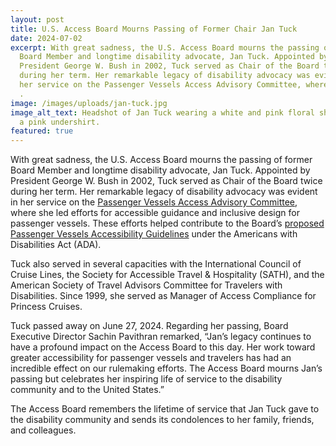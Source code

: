 ```yaml
---
layout: post
title: U.S. Access Board Mourns Passing of Former Chair Jan Tuck
date: 2024-07-02
excerpt: With great sadness, the U.S. Access Board mourns the passing of former
  Board Member and longtime disability advocate, Jan Tuck. Appointed by
  President George W. Bush in 2002, Tuck served as Chair of the Board twice
  during her term. Her remarkable legacy of disability advocacy was evident in
  her service on the Passenger Vessels Access Advisory Committee, where she . .
  .
image: /images/uploads/jan-tuck.jpg
image_alt_text: Headshot of Jan Tuck wearing a white and pink floral shirt with
  a pink undershirt.
featured: true
---
```

With great sadness, the U.S. Access Board mourns the passing of former Board Member and longtime disability advocate, Jan Tuck. Appointed by President George W. Bush in 2002, Tuck served as Chair of the Board twice during her term. Her remarkable legacy of disability advocacy was evident in her service on the [Passenger Vessels Access Advisory Committee](https://www.access-board.gov/advisory-committee-reports/passenger-vessels/pvaac-report-intro/), where she led efforts for accessible guidance and inclusive design for passenger vessels. These efforts helped contribute to the Board’s [proposed Passenger Vessels Accessibility Guidelines](https://www.access-board.gov/pvag/) under the Americans with Disabilities Act (ADA). 

Tuck also served in several capacities with the International Council of Cruise Lines, the Society for Accessible Travel & Hospitality (SATH), and the American Society of Travel Advisors Committee for Travelers with Disabilities. Since 1999, she served as Manager of Access Compliance for Princess Cruises. 

Tuck passed away on June 27, 2024. Regarding her passing, Board Executive Director Sachin Pavithran remarked, “Jan’s legacy continues to have a profound impact on the Access Board to this day. Her work toward greater accessibility for passenger vessels and travelers has had an incredible effect on our rulemaking efforts. The Access Board mourns Jan’s passing but celebrates her inspiring life of service to the disability community and to the United States.” 

The Access Board remembers the lifetime of service that Jan Tuck gave to the disability community and sends its condolences to her family, friends, and colleagues.